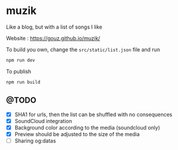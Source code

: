 # muzik
Like a blog, but with a list of songs I like

Website : https://gouz.github.io/muzik/

To build you own, change the `src/static/list.json` file and run 

```sh
npm run dev
```

To publish

```sh
npm run build
```

## @TODO

- [X] SHA1 for urls, then the list can be shuffled with no consequences
- [X] SoundCloud integration
- [X] Background color according to the media (soundcloud only)
- [X] Preview should be adjusted to the size of the media
- [ ] Sharing og:datas
